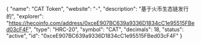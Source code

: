 {
 "name": "CAT Token",
 "website": "-",
 "description": "基于火币生态链发行的",
 "explorer": "https://hecoinfo.com/address/0xceE907BC639a9336D1834cC1e95515FBed03cF4F",
 "type": "HRC-20",
 "symbol": "CAT",
 "decimals": 18,
 "status": "active",
 "id": "0xceE907BC639a9336D1834cC1e95515FBed03cF4F"
}

